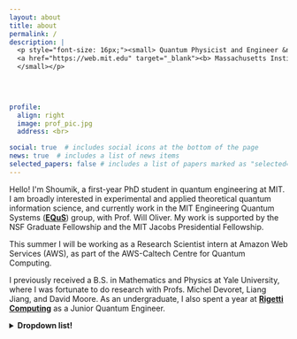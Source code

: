 ```yaml
---
layout: about
title: about
permalink: /
description: |
  <p style="font-size: 16px;"><small> Quantum Physicist and Engineer &nbsp; ⟡ &nbsp; Graduate Research Fellow <br>
  <a href="https://web.mit.edu" target="_blank"><b> Massachusetts Institute of Technology (MIT); Cambridge, MA </b></a>
  </small></p>
  
  


profile:
  align: right
  image: prof_pic.jpg
  address: <br>

social: true  # includes social icons at the bottom of the page
news: true  # includes a list of news items
selected_papers: false # includes a list of papers marked as "selected={true}"
---
```


Hello! I'm Shoumik, a first-year PhD student in quantum engineering at MIT. I am broadly interested in experimental and applied theoretical quantum information science, and currently work in the MIT Engineering Quantum Systems (**[EQuS](https://equs.mit.edu/)**) group, with Prof. Will Oliver. My work is supported by the NSF Graduate Fellowship and the MIT Jacobs Presidential Fellowship.

This summer I will be working as a Research Scientist intern at Amazon Web Services (AWS), as part of the AWS-Caltech Centre for Quantum Computing.

I previously received a B.S. in Mathematics and Physics at Yale University, where I was fortunate to do research with Profs. Michel Devoret, Liang Jiang, and David Moore. As an undergraduate, I also spent a year at **[Rigetti Computing](https://www.rigetti.com/)** as a Junior Quantum Engineer.

<details>
  <summary> <b>  Dropdown list!</b> </summary>
<p>
<br>
<b>Example dropdown list:</b>
I am testing this HTML code out to see if it is possible to create a dropdown list to collapse useful information on the homepage. Test to see!
<br/>
</p>

</details>
<br>